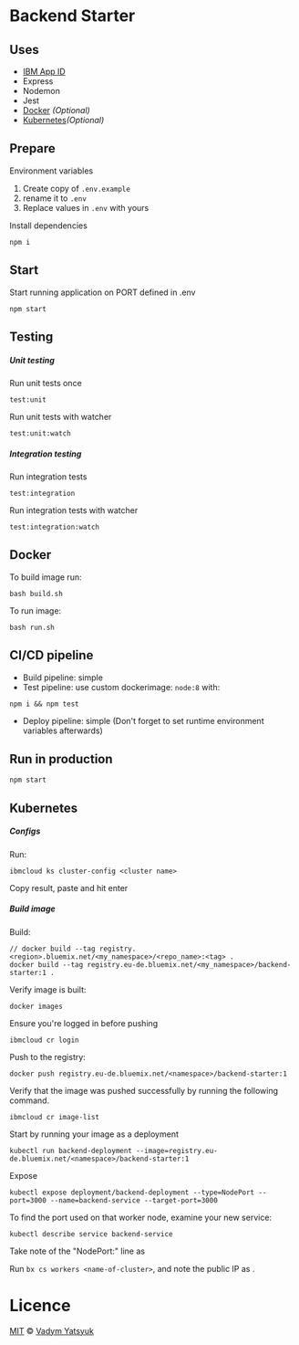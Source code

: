 Backend Starter
===

## Uses
* [IBM App ID](https://www.ibm.com/cloud/app-id)
* Express
* Nodemon
* Jest
* [Docker](#docker) *(Optional)*
* [Kubernetes](#kubernetes)*(Optional)*


## Prepare

Environment variables

1. Create copy of `.env.example`
1. rename it to `.env`
1. Replace values in `.env` with yours

Install dependencies

```
npm i
```

## Start

Start running application on PORT defined in .env

```
npm start
```

## Testing

##### Unit testing

Run unit tests once

```
test:unit
```

Run unit tests with watcher

```
test:unit:watch
```

##### Integration testing

Run integration tests

```
test:integration
```

Run integration tests with watcher
```
test:integration:watch
```

## Docker

To build image run:
```
bash build.sh
```
To run image:
```
bash run.sh
```

## CI/CD pipeline

* Build pipeline: simple
* Test pipeline: use custom dockerimage: `node:8` with:
```
npm i && npm test
```
* Deploy pipeline: simple (Don't forget to set runtime environment variables afterwards) 

## Run in production

```
npm start
```


## Kubernetes

##### Configs
Run:

```
ibmcloud ks cluster-config <cluster name>
```

Copy result, paste and hit enter


##### Build image

Build:
```
// docker build --tag registry.<region>.bluemix.net/<my_namespace>/<repo_name>:<tag> .
docker build --tag registry.eu-de.bluemix.net/<my_namespace>/backend-starter:1 .
```

Verify image is built:
```
docker images
```

Ensure you're logged in before pushing
```
ibmcloud cr login
```

Push to the registry:
```
docker push registry.eu-de.bluemix.net/<namespace>/backend-starter:1
```

Verify that the image was pushed successfully by running the following command.
```
ibmcloud cr image-list
```

Start by running your image as a deployment
```
kubectl run backend-deployment --image=registry.eu-de.bluemix.net/<namespace>/backend-starter:1
```

Expose
```
kubectl expose deployment/backend-deployment --type=NodePort --port=3000 --name=backend-service --target-port=3000
```

To find the port used on that worker node, examine your new service:
```
kubectl describe service backend-service
```
Take note of the "NodePort:" line as <nodeport>


Run `bx cs workers <name-of-cluster>`, and note the public IP as <public-IP>.

# Licence

[MIT](https://tldrlegal.com/license/mit-license) © [Vadym Yatsyuk](https://github.com/vadimdez)
